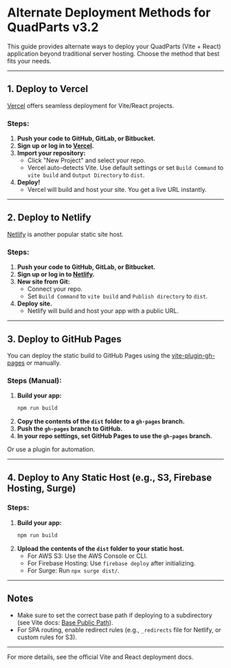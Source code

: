 # Alternate Deployment Methods for QuadParts v3.2

This guide provides alternate ways to deploy your QuadParts (Vite + React) application beyond traditional server hosting. Choose the method that best fits your needs.

---

## 1. Deploy to Vercel

[Vercel](https://vercel.com/) offers seamless deployment for Vite/React projects.

### Steps:
1. **Push your code to GitHub, GitLab, or Bitbucket.**
2. **Sign up or log in to [Vercel](https://vercel.com/).**
3. **Import your repository:**
   - Click "New Project" and select your repo.
   - Vercel auto-detects Vite. Use default settings or set `Build Command` to `vite build` and `Output Directory` to `dist`.
4. **Deploy!**
   - Vercel will build and host your site. You get a live URL instantly.

---

## 2. Deploy to Netlify

[Netlify](https://netlify.com/) is another popular static site host.

### Steps:
1. **Push your code to GitHub, GitLab, or Bitbucket.**
2. **Sign up or log in to [Netlify](https://netlify.com/).**
3. **New site from Git:**
   - Connect your repo.
   - Set `Build Command` to `vite build` and `Publish directory` to `dist`.
4. **Deploy site.**
   - Netlify will build and host your app with a public URL.

---

## 3. Deploy to GitHub Pages

You can deploy the static build to GitHub Pages using the [vite-plugin-gh-pages](https://www.npmjs.com/package/vite-plugin-gh-pages) or manually.

### Steps (Manual):
1. **Build your app:**
   ```bash
   npm run build
   ```
2. **Copy the contents of the `dist` folder to a `gh-pages` branch.**
3. **Push the `gh-pages` branch to GitHub.**
4. **In your repo settings, set GitHub Pages to use the `gh-pages` branch.**

Or use a plugin for automation.

---

## 4. Deploy to Any Static Host (e.g., S3, Firebase Hosting, Surge)

### Steps:
1. **Build your app:**
   ```bash
   npm run build
   ```
2. **Upload the contents of the `dist` folder to your static host.**
   - For AWS S3: Use the AWS Console or CLI.
   - For Firebase Hosting: Use `firebase deploy` after initializing.
   - For Surge: Run `npx surge dist/`.

---

## Notes
- Make sure to set the correct base path if deploying to a subdirectory (see Vite docs: [Base Public Path](https://vitejs.dev/guide/build.html#public-base-path)).
- For SPA routing, enable redirect rules (e.g., `_redirects` file for Netlify, or custom rules for S3).

---

For more details, see the official Vite and React deployment docs. 